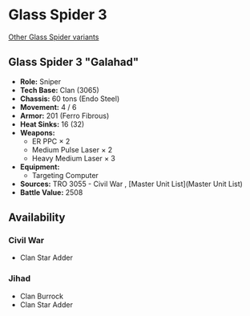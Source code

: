 # Glass Spider 3 

[Other Glass Spider variants](../glass_spider.md) 

## Glass Spider 3 "Galahad" 

- **Role:** Sniper 
- **Tech Base:** Clan (3065) 
- **Chassis:** 60 tons (Endo Steel) 
- **Movement:** 4 / 6 
- **Armor:** 201 (Ferro Fibrous) 
- **Heat Sinks:** 16 (32) 
- **Weapons:** 
  - ER PPC × 2 
  - Medium Pulse Laser × 2 
  - Heavy Medium Laser × 3 
- **Equipment:** 
  - Targeting Computer 
- **Sources:** TRO 3055 - Civil War , [Master Unit List](Master Unit List) 
- **Battle Value:** 2508 

## Availability 

### Civil War 

- Clan Star Adder 

### Jihad 

- Clan Burrock 
- Clan Star Adder 

